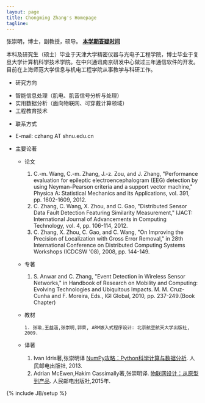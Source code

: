 ```yaml
---
layout: page
title: Chongming Zhang's Homepage
tagline: 
---
```

张崇明，博士，副教授，硕导。
[**本学期答疑时间**](http://chongming.github.io/OfficeHours.html)

本科及研究生（硕士）毕业于天津大学精密仪器与光电子工程学院，博士毕业于复旦大学计算机科学技术学院。在中兴通讯南京研发中心做过三年通信软件的开发。目前在上海师范大学信息与机电工程学院从事教学与科研工作。

- 研究方向
 * 智能信息处理（肌电、肌音信号分析与处理）
 * 实用数据分析（面向物联网、可穿戴计算领域）
 * 工程教育技术

- 联系方式
 * E-mail: czhang AT shnu.edu.cn

- 主要论著
  * 论文
     1. C.-m. Wang, C.-m. Zhang, J.-z. Zou, and J. Zhang, "Performance evaluation for epileptic electroencephalogram (EEG) detection by using Neyman–Pearson criteria and a support vector machine," Physica A: Statistical Mechanics and its Applications, vol. 391, pp. 1602-1609, 2012.
     2. C. Zhang, C. Wang, X. Zhou, and C. Gao, "Distributed Sensor Data Fault Detection Featuring Similarity Measurement," IJACT: International Journal of Advancements in Computing Technology, vol. 4, pp. 106-114, 2012.
     3. C. Zhang, X. Zhou, C. Gao, and C. Wang, "On Improving the Precision of Localization with Gross Error Removal," in 28th International Conference on Distributed Computing Systems Workshops (ICDCSW '08), 2008, pp. 144-149.
      
  * 专著  
     1. S. Anwar and C. Zhang, "Event Detection in Wireless Sensor Networks," in Handbook of Research on Mobility and Computing: Evolving Technologies and Ubiquitous Impacts. M. M. Cruz-Cunha and F. Moreira, Eds., IGI Global, 2010, pp. 237-249.(Book Chapter) 
     

  * 教材
    
	    1. 张瑜,王益涵,张崇明,郭荣, ARM嵌入式程序设计: 北京航空航天大学出版社, 2009. 

  * 译著
     1. Ivan Idris著,张崇明译 [NumPy攻略：Python科学计算与数据分析](http://www.ituring.com.cn/book/1183). 人民邮电出版社, 2013.
     2. Adrian McEwen,Hakim Cassimally著,张崇明译. [物联网设计：从原型到产品](http://www.ituring.com.cn/book/1302). 人民邮电出版社,2015年.
 

{% include JB/setup %}




